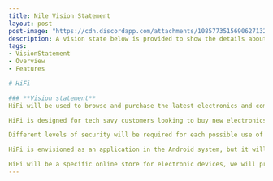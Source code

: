 ```yaml
---
title: Nile Vision Statement
layout: post
post-image: "https://cdn.discordapp.com/attachments/1085773515690627132/1095063680858738768/vision.jpeg"
description: A vision state below is provided to show the details about our application.
tags:
- VisionStatement
- Overview
- Features

# HiFi

### **Vision statement**
HiFi will be used to browse and purchase the latest electronics and computer parts with the best deals. Similar to other electronics stores, HiFi will list hundreds of products that can be purchased on a user’s smartphone at any time. HiFi will hold data about all products and different technical specifications for each.

HiFi is designed for tech savy customers looking to buy new electronics. It will permit customers to view the electronic devices with the option of selecting a device from a particular category and/or price range. Customers would be able to view the history of their previous purchases, they would also be able to return any product or cancel any transaction in the case of any problems with any previous transactions. In addition, customers would be able to add any needed product to their shopping cart or wish list. After purchase, customers would be able to provide reviews about their products or rate their products for the benefit of future potential customers. To ensure the credibility of reviews, we will ensure that only the customers who purchased a product will be able to provide reviews or rate a product that they purchased. Customers will also have a “buy again” option for an already purchased product if they are interested.

Different levels of security will be required for each possible use of the system. For example, customers who have not added credit or debit cards or provided any payment plan will not be allowed to actually purchase any product, but they will still have access to the product list, and they will be able to see the details and prices of the products. Administration would have the ability to access any product, modify the price of the selected product and set any product to be “out of stock” as required. 

HiFi is envisioned as an application in the Android system, but it will be extensible so that future releases can be accessed in IOS systems, Linux systems and even have a web-based interface so that more people can be exposed to the store and have the option of buying any electronic device from the store at any time anywhere.

HiFi will be a specific online store for electronic devices, we will provide a convenient search system and shopping system for everyone. As a result, customers would be able to save time and expense on purchasing electronic devices, they would be able to access any information they need about electronic devices easily. Since the software will be developed in-house, the maintenance costs will be lower than the annual license fees for a common online shop, and because the system will be designed for the majority of people so it will not require expensive customization.
---
```


	
